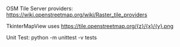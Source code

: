  
OSM Tile Server providers:
https://wiki.openstreetmap.org/wiki/Raster_tile_providers

TkinterMapView uses https://tile.openstreetmap.org/{z}/{x}/{y}.png

Unit Test:
python -m unittest -v tests
